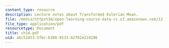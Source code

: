 ```yaml
---
content_type: resource
description: Lecture notes about Transformed Eulerian Mean.
file: /media/https%3A/open-learning-course-data-rc.s3.amazonaws.com/12-820-turbulence-in-the-ocean-and-atmosphere-spring-2007/a6c524535fbcb3808533b2f02e224196_ch14.pdf
file_type: application/pdf
resourcetype: Document
title: ch14.pdf
uid: a6c52453-5fbc-b380-8533-b2f02e224196
---
```

